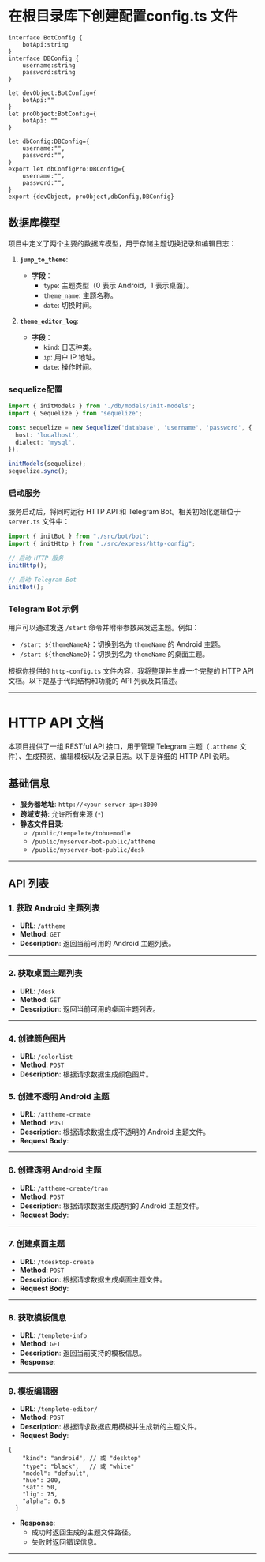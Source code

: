 # 在根目录库下创建配置config.ts 文件
```
interface BotConfig {
    botApi:string
}
interface DBConfig {
    username:string
    password:string
}

let devObject:BotConfig={
    botApi:""
}
let proObject:BotConfig={
    botApi: ""
}

let dbConfig:DBConfig={
    username:"",
    password:"",
}
export let dbConfigPro:DBConfig={
    username:"",
    password:"",
}
export {devObject, proObject,dbConfig,DBConfig}
```
## 数据库模型
项目中定义了两个主要的数据库模型，用于存储主题切换记录和编辑日志：

1. **`jump_to_theme`**:
    - **字段**：
        - `type`: 主题类型（0 表示 Android，1 表示桌面）。
        - `theme_name`: 主题名称。
        - `date`: 切换时间。

2. **`theme_editor_log`**:
    - **字段**：
        - `kind`: 日志种类。
        - `ip`: 用户 IP 地址。
        - `date`: 操作时间。

### sequelize配置
```typescript
import { initModels } from './db/models/init-models';
import { Sequelize } from 'sequelize';

const sequelize = new Sequelize('database', 'username', 'password', {
  host: 'localhost',
  dialect: 'mysql',
});

initModels(sequelize);
sequelize.sync();
```

### 启动服务

服务启动后，将同时运行 HTTP API 和 Telegram Bot。相关初始化逻辑位于 `server.ts` 文件中：

```typescript
import { initBot } from "./src/bot/bot";
import { initHttp } from "./src/express/http-config";

// 启动 HTTP 服务
initHttp();

// 启动 Telegram Bot
initBot();
```

### Telegram Bot 示例
用户可以通过发送 `/start` 命令并附带参数来发送主题。例如：

- `/start ${themeNameA}`：切换到名为 `themeName` 的 Android 主题。
- `/start ${themeNameD}`：切换到名为 `themeName` 的桌面主题。

根据你提供的 `http-config.ts` 文件内容，我将整理并生成一个完整的 HTTP API 文档。以下是基于代码结构和功能的 API 列表及其描述。

---

# HTTP API 文档

本项目提供了一组 RESTful API 接口，用于管理 Telegram 主题（`.attheme` 文件）、生成预览、编辑模板以及记录日志。以下是详细的 HTTP API 说明。

## 基础信息

- **服务器地址**: `http://<your-server-ip>:3000`
- **跨域支持**: 允许所有来源 (`*`)
- **静态文件目录**:
    - `/public/tempelete/tohuemodle`
    - `/public/myserver-bot-public/attheme`
    - `/public/myserver-bot-public/desk`
---

## API 列表

### 1. 获取 Android 主题列表
- **URL**: `/attheme`
- **Method**: `GET`
- **Description**: 返回当前可用的 Android 主题列表。
---

### 2. 获取桌面主题列表
- **URL**: `/desk`
- **Method**: `GET`
- **Description**: 返回当前可用的桌面主题列表。

---

### 4. 创建颜色图片
- **URL**: `/colorlist`
- **Method**: `POST`
- **Description**: 根据请求数据生成颜色图片。

### 5. 创建不透明 Android 主题
- **URL**: `/attheme-create`
- **Method**: `POST`
- **Description**: 根据请求数据生成不透明的 Android 主题文件。
- **Request Body**:
---

### 6. 创建透明 Android 主题
- **URL**: `/attheme-create/tran`
- **Method**: `POST`
- **Description**: 根据请求数据生成透明的 Android 主题文件。
- **Request Body**:

---

### 7. 创建桌面主题
- **URL**: `/tdesktop-create`
- **Method**: `POST`
- **Description**: 根据请求数据生成桌面主题文件。
- **Request Body**:

---

### 8. 获取模板信息
- **URL**: `/templete-info`
- **Method**: `GET`
- **Description**: 返回当前支持的模板信息。
- **Response**:

---

### 9. 模板编辑器
- **URL**: `/templete-editor/`
- **Method**: `POST`
- **Description**: 根据请求数据应用模板并生成新的主题文件。
- **Request Body**:
```]
{
    "kind": "android", // 或 "desktop"
    "type": "black",   // 或 "white"
    "model": "default",
    "hue": 200,
    "sat": 50,
    "lig": 75,
    "alpha": 0.8
  }
```

- **Response**:
    - 成功时返回生成的主题文件路径。
    - 失败时返回错误信息。

---
